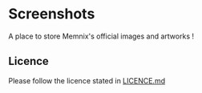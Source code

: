 # Screenshots

A place to store Memnix's official images and artworks !

## Licence

Please follow the licence stated in [LICENCE.md](LICENCE.md)
